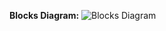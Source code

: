 **Blocks Diagram:**
![Blocks Diagram](https://github.com/user-attachments/assets/63cdd03e-f123-42f4-a86d-7df69b917f98)
